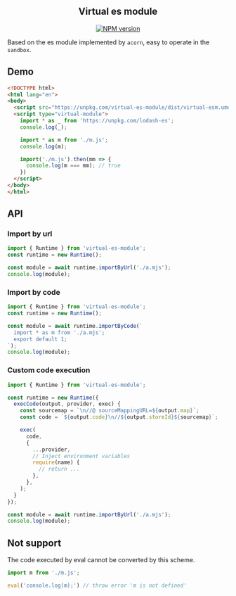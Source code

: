 <div align="center">
<h2>Virtual es module</h2>

[![NPM version](https://img.shields.io/npm/v/virtual-es-module.svg?style=flat-square)](https://www.npmjs.com/package/virtual-es-module)

</div>

Based on the es module implemented by `acorn`, easy to operate in the `sandbox`.


## Demo

```html
<!DOCTYPE html>
<html lang="en">
<body>
  <script src="https://unpkg.com/virtual-es-module/dist/virtual-esm.umd.js"></script>
  <script type="virtual-module">
    import * as _ from 'https://unpkg.com/lodash-es';
    console.log(_);

    import * as m from './m.js';
    console.log(m);

    import('./m.js').then(mm => {
      console.log(m === mm); // true
    })
  </script>
</body>
</html>
```


## API

### Import by url

```js
import { Runtime } from 'virtual-es-module';
const runtime = new Runtime();

const module = await runtime.importByUrl('./a.mjs');
console.log(module);
```

### Import by code

```js
import { Runtime } from 'virtual-es-module';
const runtime = new Runtime();

const module = await runtime.importByCode(`
  import * as m from './a.mjs';
  export default 1;
`);
console.log(module);
```

### Custom code execution

```js
import { Runtime } from 'virtual-es-module';

const runtime = new Runtime({
  execCode(output, provider, exec) {
    const sourcemap = `\n//@ sourceMappingURL=${output.map}`;
    const code = `${output.code}\n//${output.storeId}${sourcemap}`;

    exec(
      code,
      {
        ...provider,
        // Inject environment variables
        require(name) {
          // return ...
        },
      },
    );
  }
});

const module = await runtime.importByUrl('./a.mjs');
console.log(module);
```

## Not support

The code executed by eval cannot be converted by this scheme.

```js
import m from './m.js';

eval('console.log(m);') // throw error 'm is not defined'
```
